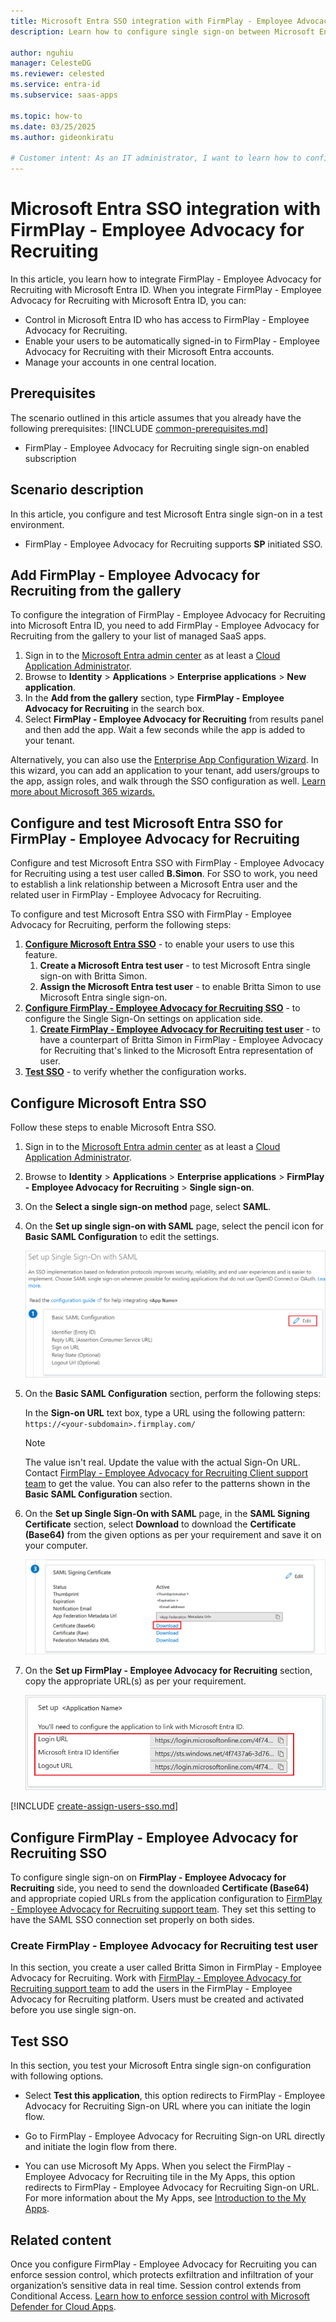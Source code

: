 ```yaml
---
title: Microsoft Entra SSO integration with FirmPlay - Employee Advocacy for Recruiting
description: Learn how to configure single sign-on between Microsoft Entra ID and FirmPlay - Employee Advocacy for Recruiting.

author: nguhiu
manager: CelesteDG
ms.reviewer: celested
ms.service: entra-id
ms.subservice: saas-apps

ms.topic: how-to
ms.date: 03/25/2025
ms.author: gideonkiratu

# Customer intent: As an IT administrator, I want to learn how to configure single sign-on between Microsoft Entra ID and FirmPlay - Employee Advocacy for Recruiting so that I can control who has access to FirmPlay - Employee Advocacy for Recruiting, enable automatic sign-in with Microsoft Entra accounts, and manage my accounts in one central location.
---
```

# Microsoft Entra SSO integration with FirmPlay - Employee Advocacy for Recruiting

In this article,  you learn how to integrate FirmPlay - Employee Advocacy for Recruiting with Microsoft Entra ID. When you integrate FirmPlay - Employee Advocacy for Recruiting with Microsoft Entra ID, you can:

* Control in Microsoft Entra ID who has access to FirmPlay - Employee Advocacy for Recruiting.
* Enable your users to be automatically signed-in to FirmPlay - Employee Advocacy for Recruiting with their Microsoft Entra accounts.
* Manage your accounts in one central location.

## Prerequisites
The scenario outlined in this article assumes that you already have the following prerequisites:
[!INCLUDE [common-prerequisites.md](~/identity/saas-apps/includes/common-prerequisites.md)]
* FirmPlay - Employee Advocacy for Recruiting single sign-on enabled subscription

## Scenario description

In this article,  you configure and test Microsoft Entra single sign-on in a test environment.

* FirmPlay - Employee Advocacy for Recruiting supports **SP** initiated SSO.

## Add FirmPlay - Employee Advocacy for Recruiting from the gallery

To configure the integration of FirmPlay - Employee Advocacy for Recruiting into Microsoft Entra ID, you need to add FirmPlay - Employee Advocacy for Recruiting from the gallery to your list of managed SaaS apps.

1. Sign in to the [Microsoft Entra admin center](https://entra.microsoft.com) as at least a [Cloud Application Administrator](~/identity/role-based-access-control/permissions-reference.md#cloud-application-administrator).
1. Browse to **Identity** > **Applications** > **Enterprise applications** > **New application**.
1. In the **Add from the gallery** section, type **FirmPlay - Employee Advocacy for Recruiting** in the search box.
1. Select **FirmPlay - Employee Advocacy for Recruiting** from results panel and then add the app. Wait a few seconds while the app is added to your tenant.

 Alternatively, you can also use the [Enterprise App Configuration Wizard](https://portal.office.com/AdminPortal/home?Q=Docs#/azureadappintegration). In this wizard, you can add an application to your tenant, add users/groups to the app, assign roles, and walk through the SSO configuration as well. [Learn more about Microsoft 365 wizards.](/microsoft-365/admin/misc/azure-ad-setup-guides)

<a name='configure-and-test-azure-ad-sso-for-firmplay---employee-advocacy-for-recruiting'></a>

## Configure and test Microsoft Entra SSO for FirmPlay - Employee Advocacy for Recruiting

Configure and test Microsoft Entra SSO with FirmPlay - Employee Advocacy for Recruiting using a test user called **B.Simon**. For SSO to work, you need to establish a link relationship between a Microsoft Entra user and the related user in FirmPlay - Employee Advocacy for Recruiting.

To configure and test Microsoft Entra SSO with FirmPlay - Employee Advocacy for Recruiting, perform the following steps:


1. **[Configure Microsoft Entra SSO](#configure-azure-ad-sso)** - to enable your users to use this feature.
    1. **Create a Microsoft Entra test user** - to test Microsoft Entra single sign-on with Britta Simon.
    2. **Assign the Microsoft Entra test user** - to enable Britta Simon to use Microsoft Entra single sign-on.
2. **[Configure FirmPlay - Employee Advocacy for Recruiting SSO](#configure-firmplay---employee-advocacy-for-recruiting-sso)** - to configure the Single Sign-On settings on application side.
    1. **[Create FirmPlay - Employee Advocacy for Recruiting test user](#create-firmplay---employee-advocacy-for-recruiting-test-user)** - to have a counterpart of Britta Simon in FirmPlay - Employee Advocacy for Recruiting that's linked to the Microsoft Entra representation of user.
6. **[Test SSO](#test-sso)** - to verify whether the configuration works.

<a name='configure-azure-ad-sso'></a>

## Configure Microsoft Entra SSO

Follow these steps to enable Microsoft Entra SSO.

1. Sign in to the [Microsoft Entra admin center](https://entra.microsoft.com) as at least a [Cloud Application Administrator](~/identity/role-based-access-control/permissions-reference.md#cloud-application-administrator).
1. Browse to **Identity** > **Applications** > **Enterprise applications** > **FirmPlay - Employee Advocacy for Recruiting** > **Single sign-on**.
1. On the **Select a single sign-on method** page, select **SAML**.
1. On the **Set up single sign-on with SAML** page, select the pencil icon for **Basic SAML Configuration** to edit the settings.

   ![Screenshot showing the edit Basic SAML Configuration screen.](common/edit-urls.png)

1. On the **Basic SAML Configuration** section, perform the following steps:

    In the **Sign-on URL** text box, type a URL using the following pattern:
    `https://<your-subdomain>.firmplay.com/`

	> [!NOTE]
	> The value isn't real. Update the value with the actual Sign-On URL. Contact [FirmPlay - Employee Advocacy for Recruiting Client support team](mailto:engineering@firmplay.com) to get the value. You can also refer to the patterns shown in the **Basic SAML Configuration** section.

1. On the **Set up Single Sign-On with SAML** page, in the **SAML Signing Certificate** section, select **Download** to download the **Certificate (Base64)** from the given options as per your requirement and save it on your computer.

	![The Certificate download link](common/certificatebase64.png)

1. On the **Set up FirmPlay - Employee Advocacy for Recruiting** section, copy the appropriate URL(s) as per your requirement.

	![Copy configuration URLs](common/copy-configuration-urls.png)

<a name='create-an-azure-ad-test-user'></a>

[!INCLUDE [create-assign-users-sso.md](~/identity/saas-apps/includes/create-assign-users-sso.md)]

## Configure FirmPlay - Employee Advocacy for Recruiting SSO

To configure single sign-on on **FirmPlay - Employee Advocacy for Recruiting** side, you need to send the downloaded **Certificate (Base64)** and appropriate copied URLs from the application configuration to [FirmPlay - Employee Advocacy for Recruiting support team](mailto:engineering@firmplay.com). They set this setting to have the SAML SSO connection set properly on both sides.

### Create FirmPlay - Employee Advocacy for Recruiting test user

In this section, you create a user called Britta Simon in FirmPlay - Employee Advocacy for Recruiting. Work with [FirmPlay - Employee Advocacy for Recruiting support team](mailto:engineering@firmplay.com) to add the users in the FirmPlay - Employee Advocacy for Recruiting platform. Users must be created and activated before you use single sign-on.

## Test SSO

In this section, you test your Microsoft Entra single sign-on configuration with following options. 

* Select **Test this application**, this option redirects to FirmPlay - Employee Advocacy for Recruiting Sign-on URL where you can initiate the login flow. 

* Go to FirmPlay - Employee Advocacy for Recruiting Sign-on URL directly and initiate the login flow from there.

* You can use Microsoft My Apps. When you select the FirmPlay - Employee Advocacy for Recruiting tile in the My Apps, this option redirects to FirmPlay - Employee Advocacy for Recruiting Sign-on URL. For more information about the My Apps, see [Introduction to the My Apps](https://support.microsoft.com/account-billing/sign-in-and-start-apps-from-the-my-apps-portal-2f3b1bae-0e5a-4a86-a33e-876fbd2a4510).

## Related content

Once you configure FirmPlay - Employee Advocacy for Recruiting you can enforce session control, which protects exfiltration and infiltration of your organization’s sensitive data in real time. Session control extends from Conditional Access. [Learn how to enforce session control with Microsoft Defender for Cloud Apps](/cloud-app-security/proxy-deployment-aad).
